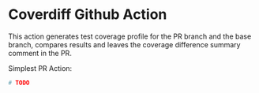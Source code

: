 # Coverdiff Github Action

This action generates test coverage profile for the PR branch and the base branch, compares results and leaves the coverage difference summary comment in the PR.

Simplest PR Action:

```yaml
# TODO
```
